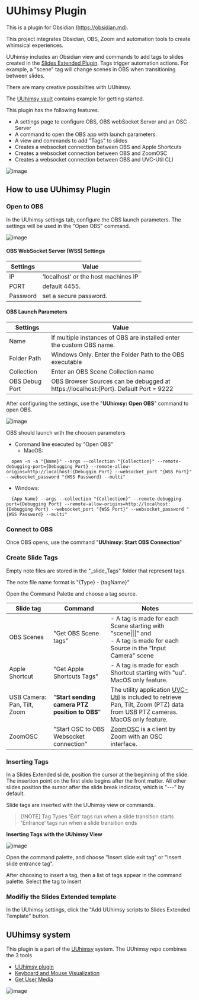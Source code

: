 # UUhimsy Plugin

This is a plugin for Obsidian (https://obsidian.md).

This project integrates Obsidian, OBS, Zoom and automation tools to create whimsical experiences. 

UUhimsy includes an Obsidian view and commands to add tags to slides created in the [Slides Extended Plugin](https://github.com/ebullient/obsidian-slides-extended). Tags trigger automation actions.  For example,  a "scene" tag will change scenes in OBS when transitioning between slides. 

There are many creative possibilties with UUhimsy.     

The [UUhimsy vault](https://github.com/UUoocl/UUhimsy) contains example for getting started.      

This plugin has the following features.
- A settings page to configure OBS, OBS webSocket Server and an OSC Server
- A command to open the OBS app with launch parameters.
- A view and commands to add "Tags" to slides
- Creates a websocket connection between OBS and Apple Shortcuts
- Creates a websocket connection between OBS and ZoomOSC
- Creates a websocket connection between OBS and UVC-Util CLI

![image](https://github.com/user-attachments/assets/4789585c-021e-4a50-ac6d-ee1c19f1913f)

## How to use UUhimsy Plugin

### Open to OBS 
In the UUhimsy settings tab, configure the OBS launch parameters. The settings will be used in the "Open OBS" command.  

![image](https://github.com/user-attachments/assets/e0ecd765-c5e6-453d-b84f-d6b1b18a007b)

#### **OBS WebSocket Server (WSS) Settings**
  |Settings| Value |
  |---|---|
  |IP| 'localhost' or the host machines IP|
  |PORT| default 4455.  
  |Password| set a secure password.  
  
#### **OBS Launch Parameters**
  |Settings| Value |
  |---|---|
  |Name| If multiple instances of OBS are installed enter the custom OBS name. |
  |Folder Path|Windows Only. Enter the Folder Path to the OBS executable|
  |Collection| Enter an OBS Scene Collection name   
  |OBS Debug Port| OBS Browser Sources can be debugged at https://localhost:{Port}. Default Port = 9222  

After configuring the settings, use the "**UUhimsy: Open OBS**" command to open OBS.

![image](https://github.com/user-attachments/assets/3352b9c9-1886-4c0e-aaf8-0a0c567474d2)

OBS should launch with the choosen parameters  

- Command line executed by "Open OBS"
  - MacOS: 
```
  open -n -a "{Name}" --args --collection "{Collection}" --remote-debugging-port={Debugging Port} --remote-allow-origins=http://localhost:{Debuggin Port} --websocket_port "{WSS Port}" --websocket_password "{WSS Password} --multi"
```
  - Windows:  
```
  {App Name} --args --collection "{Collection}" --remote-debugging-port={Debugging Port} --remote-allow-origins=http://localhost:{Debugging Port} --websocket_port "{WSS Port}" --websocket_password "{WSS Password} --multi"
```

### Connect to OBS

Once OBS opens, use the command "**UUhimsy: Start OBS Connection**"  

### Create Slide Tags
  Empty note files are stored in the "_slide_Tags" folder that represent tags. 

  The note file name format is "{Type} - {tagName}"   

  Open the Command Palette and choose a tag source. 

  |Slide tag| Command| Notes|
  |---|---|---|
  |OBS Scenes|"Get OBS Scene tags"|- A tag is made for each Scene starting with "scene\|\|\|" and  <br>- A tag is made for each Source in the "Input Camera" scene|
  |Apple Shortcut|"Get Apple Shortcuts Tags"|- A tag is made for each Shortcut starting with "uu". MacOS only feature.|
  |USB Camera: Pan, Tilt, Zoom |"**Start sending camera PTZ position to OBS**"|The utility application [UVC-Util](https://github.com/jtfrey/uvc-util) is included to retrieve Pan, Tilt, Zoom (PTZ) data from USB PTZ cameras. <br>  MacOS only feature.|
  |ZoomOSC|"Start OSC to OBS Websocket connection"| [ZoomOSC](https://www.liminalet.com/zoomosc) is a client by Zoom with an OSC interface.|

### **Inserting Tags**

  In a Slides Extended slide, position the cursor at the beginning of the slide.  The insertion point on the first slide begins after the front matter. All other slides position the sursor after the slide break indicator, which is "---" by default. 
  
  Slide tags are inserted with the UUhimsy view or commands. 

  >[!NOTE] Tag Types
  >'Exit' tags run when a slide transition starts 
  >'Entrance' tags run when a slide transition ends

  **Inserting Tags with the UUhimsy View**

![image](https://github.com/user-attachments/assets/e3c3f3a2-248d-431d-a0b4-241a7dfa0579)

  Open the command palette, and choose "Insert slide exit tag" or "Insert slide entrance tag".  

After choosing to insert a tag, then a list of tags appear in the command palette. Select the tag to insert

### **Modifiy the Slides Extended template**

 In the UUhimsy settings, click the "Add UUhimsy scripts to Slides Extended Template" button. 

## UUhimsy system

This plugin is a part of the [UUhimsy](https://github.com/UUoocl/UUhimsy) system.
The UUhimsy repo combines the 3 tools
- [UUhimsy plugin](https://github.com/UUoocl/UUhimsyPlugin)
- [Keyboard and Mouse Visualization](https://github.com/UUoocl/keyboard_and_mouse_visuals)
- [Get User Media](https://github.com/UUoocl/GUM)  


![image](https://github.com/user-attachments/assets/cc50192c-9ba6-4c2f-bdc3-92f8751bcbc3)
